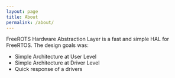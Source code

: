 ```yaml
---
layout: page
title: About
permalink: /about/
---
```

FreeROTS Hardware Abstraction Layer is a fast and simple HAL for FreeRTOS. The design goals was:

 - Simple Architecture at User Level
 - Simple Architecture at Driver Level
 - Quick response of a drivers
